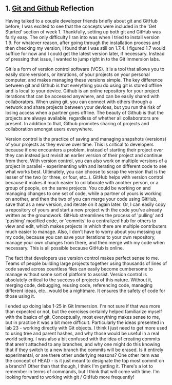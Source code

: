 ## 1. [Git and Github](1_get_started/readme.md) Reflection

Having talked to a couple developer friends briefly about git and GitHub before, I was excited to see that the concepts were included in the 'Get Started' section of week 1.  Thankfully, setting up both git and GitHub was fairly easy.  The only difficulty I ran into was when I tried to install version 1.9.  For whatever reason, after going through the installation process and then checking my version, I found that I was still on 1.7.4.  I figured 1.7 would suffice for now and I could get the latest version later, if necessary.  Instead of pressing that issue, I wanted to jump right in to the Git Immersion labs.

Git is a form of version control software (VCS).  It is a tool that allows you to easily store versions, or iterations, of your projects on your personal computer, and makes managing these versions simple.  The key difference between git and Github is that everything you do using git is stored offline and is local to your device.  Github is an online repository for your project iterations that can be accessed anywhere, and can be easily shared with collaborators.  When using git, you can connect with others through a network and share projects between your devices, but you run the risk of losing access when a partner goes offline.  The beauty of Github is that the projects are always available, regardless of whether all collaborators are present.  In addition to that, Github promotes sharing of projects and collaboration amongst users everywhere.

Version control is the practice of saving and managing snapshots (versions) of your projects as they evolve over time.  This is critical to developers because if one encounters a problem, instead of starting their project over they can instead just revisit an earlier version of their project and continue from there.  With version control, you can also work on multiple versions of a project in parallel - experimenting with and iterating on different code to see what works best.  Ultimately, you can choose to scrap the version that is the lesser of the two (or three, or four, etc..).  GitHub helps with version control because it makes it much easier to collaborate with another person, or a group of people, on the same projects.  You could be working on and managing changes to one set of code, while a partner of yours is working on another, and then the two of you can merge your code using GitHub, save that as a new version, and iterate on it again later.  Or, I can easily copy a repository of yours and start a new project with the code you've already written as the groundwork.  GitHub streamlines the process of 'pulling' and 'pushing' modified code, or 'commits' to a centralized hub for others to view and edit, which makes projects in which there are multiple contributers much easier to manage.  Also, I don't have to worry about you messing up my code, because you can save your iterations to your own repository, manage your own changes from there, and then merge with my code when necessary.  This is all possible because GitHub is online.

The fact that developers use version control makes perfect sense to me.  Teams of people building large projects together using thousands of lines of code saved across countless files can easily become cumbersome to manage without some sort of platform to asssist.  Version control is absolutely critical to the success of projects of this nature.  Without it, merging code, debugging, reusing code, referencing code, managing different ideas, etc.. would be a nightmare.  It ensures the safety of code for those using it.

I ended up doing labs 1-25 in Git Immersion.  I'm not sure if that was more than expected or not, but the exercises certainly helped familiarize myself with the basics of git.  Conceptually, most everything makes sense to me, but in practice it was a bit more difficult.  Particularly the ideas presented in lab 23 - working directly with Git objects.  I think I just need to get more used to using tree and parent hashes, and why those would be useful in a real world setting.  I was also a bit confused with the idea of creating commits that aren't attached to any branches, and why one might do this knowing that if they switch to a new branch the commits will be erased.  Is it entirely experimental, or are there other underlying reasons?  One other item was the concept of HEAD - is it just meant to designate the top most commit on a branch? Other than that though, I think I'm getting it.  There's a lot to remember in terms of commands, but I think that will come with time.  I'm looking forward to working with git / GitHub more frequently!
